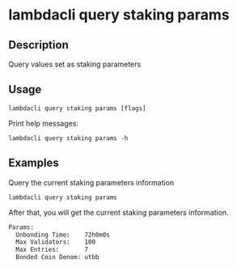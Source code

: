 # lambdacli query staking params

## Description

Query values set as staking parameters

## Usage

```
lambdacli query staking params [flags]
```

Print help messages:
```
lambdacli query staking params -h
```

## Examples

Query the current staking parameters information
```
lambdacli query staking params
```

After that, you will get the current staking parameters information.

```txt
Params:
  Unbonding Time:    72h0m0s
  Max Validators:    100
  Max Entries:       7
  Bonded Coin Denom: utbb
```